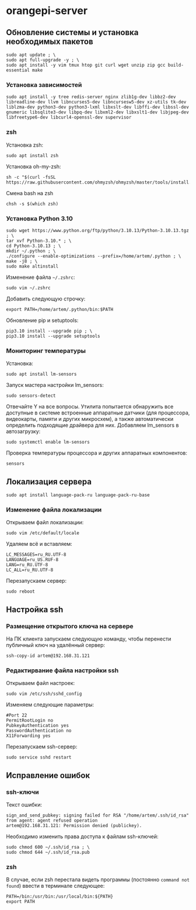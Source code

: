 # orangepi-server
## Обновление системы и установка необходимых пакетов
```
sudo apt update ; \
sudo apt full-upgrade -y ; \
sudo apt install -y vim tmux htop git curl wget unzip zip gcc build-essential make
```
### Установка зависимостей
```
sudo apt install -y tree redis-server nginx zlib1g-dev libbz2-dev libreadline-dev llvm libncurses5-dev libncursesw5-dev xz-utils tk-dev liblzma-dev python3-dev python3-lxml libxslt-dev libffi-dev libssl-dev gnumeric libsqlite3-dev libpq-dev libxml2-dev libxslt1-dev libjpeg-dev libfreetype6-dev libcurl4-openssl-dev supervisor
```
### zsh
Установка zsh:
```
sudo apt install zsh
```
Установка oh-my-zsh:
```
sh -c "$(curl -fsSL https://raw.githubusercontent.com/ohmyzsh/ohmyzsh/master/tools/install.sh)"
```
Смена bash на zsh
```
chsh -s $(which zsh)
```
### Установка Python 3.10
```
sudo wget https://www.python.org/ftp/python/3.10.13/Python-3.10.13.tgz ; \
tar xvf Python-3.10.* ; \
cd Python-3.10.13 ; \
mkdir ~/.python ; \
./configure --enable-optimizations --prefix=/home/artem/.python ; \
make -j8 ; \
sudo make altinstall
```
Изменение файла `~/.zshrc`:
```
sudo vim ~/.zshrc
```
Добавить следующую строчку:
```
export PATH=/home/artem/.python/bin:$PATH
```
Обновление pip и setuptools:
```
pip3.10 install --upgrade pip ; \
pip3.10 install --upgrade setuptools
```



### Мониторинг температуры
Установка:
```
sudo apt install lm-sensors
```
Запуск мастера настройки lm_sensors:
```
sudo sensors-detect
```
Отвечайте Y на все вопросы. Утилита попытается обнаружить все доступные в системе встроенные аппаратные датчики (для процессора, видеокарты, памяти и других микросхем), а также автоматически определить подходящие драйвера для них.
Добавляем lm_sensors в автозагрузку:
```
sudo systemctl enable lm-sensors
```
Проверка температуры процессора и других аппаратных компонентов:
```
sensors
```



## Локализация сервера
```
sudo apt install language-pack-ru language-pack-ru-base
```
### Изменение файла локализации
Открываем файл локализации:
```
sudo vim /etc/default/locale
```
Удаляем всё и вставляем:
```
LC_MESSAGES=ru_RU.UTF-8
LANGUAGE=ru_US.RUF-8
LANG=ru_RU.UTF-8
LC_ALL=ru_RU.UTF-8
```
Перезапускаем сервер:
```
sudo reboot
```




## Настройка ssh
### Размещение открытого ключа на сервере
На ПК клиента запускаем следующую команду, чтобы перенести публичный ключ на удалённый сервер:
```
ssh-copy-id artem@192.168.31.121
```
### Редактирвание файла настройки ssh
Открываем файл настроек:
```
sudo vim /etc/ssh/sshd_config
```
Изменяем следующие параметры:
```
#Port 22
PermitRootLogin no
PubkeyAuthentication yes
PasswordAuthentication no
X11Forwarding yes
```
Перезапускаем ssh-сервер:
```
sudo service sshd restart
```
## Исправление ошибок
### ssh-ключи
Текст ошибки:
```
sign_and_send_pubkey: signing failed for RSA "/home/artem/.ssh/id_rsa" from agent: agent refused operation
artem@192.168.31.121: Permission denied (publickey).
```
Необходимо изменить права доступа к файлам ssh-ключей:
```
sudo chmod 600 ~/.ssh/id_rsa ; \
sudo chmod 644 ~/.ssh/id_rsa.pub
```
### zsh
В случае, если zsh перестала видеть программы (постоянно `command not found`) ввести в терминале следующее:
```
PATH=/bin:/usr/bin:/usr/local/bin:${PATH}
export PATH
```
